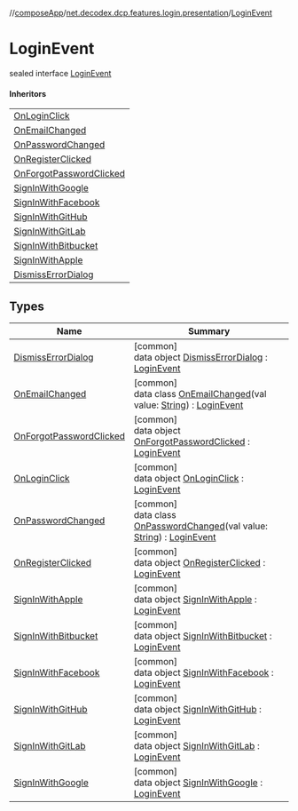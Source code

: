//[composeApp](../../../index.md)/[net.decodex.dcp.features.login.presentation](../index.md)/[LoginEvent](index.md)

# LoginEvent

sealed interface [LoginEvent](index.md)

#### Inheritors

| |
|---|
| [OnLoginClick](-on-login-click/index.md) |
| [OnEmailChanged](-on-email-changed/index.md) |
| [OnPasswordChanged](-on-password-changed/index.md) |
| [OnRegisterClicked](-on-register-clicked/index.md) |
| [OnForgotPasswordClicked](-on-forgot-password-clicked/index.md) |
| [SignInWithGoogle](-sign-in-with-google/index.md) |
| [SignInWithFacebook](-sign-in-with-facebook/index.md) |
| [SignInWithGitHub](-sign-in-with-git-hub/index.md) |
| [SignInWithGitLab](-sign-in-with-git-lab/index.md) |
| [SignInWithBitbucket](-sign-in-with-bitbucket/index.md) |
| [SignInWithApple](-sign-in-with-apple/index.md) |
| [DismissErrorDialog](-dismiss-error-dialog/index.md) |

## Types

| Name | Summary |
|---|---|
| [DismissErrorDialog](-dismiss-error-dialog/index.md) | [common]<br>data object [DismissErrorDialog](-dismiss-error-dialog/index.md) : [LoginEvent](index.md) |
| [OnEmailChanged](-on-email-changed/index.md) | [common]<br>data class [OnEmailChanged](-on-email-changed/index.md)(val value: [String](https://kotlinlang.org/api/latest/jvm/stdlib/kotlin/-string/index.html)) : [LoginEvent](index.md) |
| [OnForgotPasswordClicked](-on-forgot-password-clicked/index.md) | [common]<br>data object [OnForgotPasswordClicked](-on-forgot-password-clicked/index.md) : [LoginEvent](index.md) |
| [OnLoginClick](-on-login-click/index.md) | [common]<br>data object [OnLoginClick](-on-login-click/index.md) : [LoginEvent](index.md) |
| [OnPasswordChanged](-on-password-changed/index.md) | [common]<br>data class [OnPasswordChanged](-on-password-changed/index.md)(val value: [String](https://kotlinlang.org/api/latest/jvm/stdlib/kotlin/-string/index.html)) : [LoginEvent](index.md) |
| [OnRegisterClicked](-on-register-clicked/index.md) | [common]<br>data object [OnRegisterClicked](-on-register-clicked/index.md) : [LoginEvent](index.md) |
| [SignInWithApple](-sign-in-with-apple/index.md) | [common]<br>data object [SignInWithApple](-sign-in-with-apple/index.md) : [LoginEvent](index.md) |
| [SignInWithBitbucket](-sign-in-with-bitbucket/index.md) | [common]<br>data object [SignInWithBitbucket](-sign-in-with-bitbucket/index.md) : [LoginEvent](index.md) |
| [SignInWithFacebook](-sign-in-with-facebook/index.md) | [common]<br>data object [SignInWithFacebook](-sign-in-with-facebook/index.md) : [LoginEvent](index.md) |
| [SignInWithGitHub](-sign-in-with-git-hub/index.md) | [common]<br>data object [SignInWithGitHub](-sign-in-with-git-hub/index.md) : [LoginEvent](index.md) |
| [SignInWithGitLab](-sign-in-with-git-lab/index.md) | [common]<br>data object [SignInWithGitLab](-sign-in-with-git-lab/index.md) : [LoginEvent](index.md) |
| [SignInWithGoogle](-sign-in-with-google/index.md) | [common]<br>data object [SignInWithGoogle](-sign-in-with-google/index.md) : [LoginEvent](index.md) |
